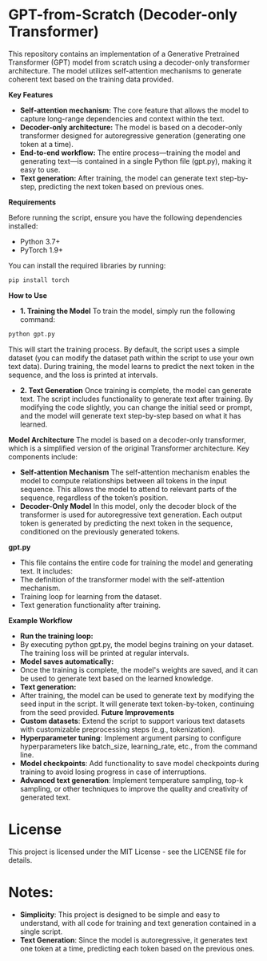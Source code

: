 # GPT-from-Scratch (Decoder-only Transformer)

This repository contains an implementation of a Generative Pretrained Transformer (GPT) model from scratch using a decoder-only transformer architecture. The model utilizes self-attention mechanisms to generate coherent text based on the training data provided. 

**Key Features**

* **Self-attention mechanism:** The core feature that allows the model to capture long-range dependencies and context within the text.
* **Decoder-only architecture:** The model is based on a decoder-only transformer designed for autoregressive generation (generating one token at a time).
* **End-to-end workflow:** The entire process—training the model and generating text—is contained in a single Python file (gpt.py), making it easy to use.
* **Text generation:** After training, the model can generate text step-by-step, predicting the next token based on previous ones.

**Requirements**

Before running the script, ensure you have the following dependencies installed:

* Python 3.7+
* PyTorch 1.9+

You can install the required libraries by running:

```bash
pip install torch
```

**How to Use**
* **1. Training the Model**
To train the model, simply run the following command:

```bash
python gpt.py
```
This will start the training process. By default, the script uses a simple dataset (you can modify the dataset path within the script to use your own text data). During training, the model learns to predict the next token in the sequence, and the loss is printed at intervals.

* **2. Text Generation**
Once training is complete, the model can generate text. The script includes functionality to generate text after training. By modifying the code slightly, you can change the initial seed or prompt, and the model will generate text step-by-step based on what it has learned.

**Model Architecture**
The model is based on a decoder-only transformer, which is a simplified version of the original Transformer architecture. Key components include:

* **Self-attention Mechanism**
The self-attention mechanism enables the model to compute relationships between all tokens in the input sequence. This allows the model to attend to relevant parts of the sequence, regardless of the token’s position.
* **Decoder-Only Model**
In this model, only the decoder block of the transformer is used for autoregressive text generation. Each output token is generated by predicting the next token in the sequence, conditioned on the previously generated tokens.

**gpt.py**
* This file contains the entire code for training the model and generating text. It includes:
* The definition of the transformer model with the self-attention mechanism.
* Training loop for learning from the dataset.
* Text generation functionality after training.

**Example Workflow**
* **Run the training loop:**
* By executing python gpt.py, the model begins training on your dataset. The training loss will be printed at regular intervals.
* **Model saves automatically:**
* Once the training is complete, the model's weights are saved, and it can be used to generate text based on the learned knowledge.
* **Text generation:**
* After training, the model can be used to generate text by modifying the seed input in the script. It will generate text token-by-token, continuing from the seed provided.
**Future Improvements** 
* **Custom datasets**: Extend the script to support various text datasets with customizable preprocessing steps (e.g., tokenization).
* **Hyperparameter tuning**: Implement argument parsing to configure hyperparameters like batch_size, learning_rate, etc., from the command line.
* **Model checkpoints**: Add functionality to save model checkpoints during training to avoid losing progress in case of interruptions.
* **Advanced text generation**: Implement temperature sampling, top-k sampling, or other techniques to improve the quality and creativity of generated text.
# License
This project is licensed under the MIT License - see the LICENSE file for details.

# Notes:
* **Simplicity**: This project is designed to be simple and easy to understand, with all code for training and text generation contained in a single script.
* **Text Generation**: Since the model is autoregressive, it generates text one token at a time, predicting each token based on the previous ones.

